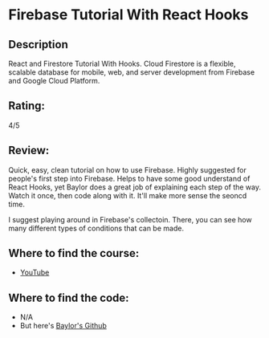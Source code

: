 # Firebase Tutorial With React Hooks

## Description

<!-- Description of the course, use their words -->

React and Firestore Tutorial With Hooks. Cloud Firestore is a flexible, scalable database for mobile, web, and server development from Firebase and Google Cloud Platform.

## Rating:

<!-- I'll describe what each means later -->

4/5

## Review:

Quick, easy, clean tutorial on how to use Firebase. Highly suggested for people's first step into Firebase. Helps to have some good understand of React Hooks, yet Baylor does a great job of explaining each step of the way. Watch it once, then code along with it. It'll make more sense the seoncd time.

I suggest playing around in Firebase's collectoin. There, you can see how many different types of conditions that can be made.

## Where to find the course:

<!-- Put the URL where you found them, a playlist or a purchase -->

- [YouTube](https://www.youtube.com/watch?v=rSgbYCdc4G0)

## Where to find the code:

<!-- If it's public, share it, if not, don't -->

- N/A
- But here's [Baylor's Github](https://github.com/BaylorRae)
